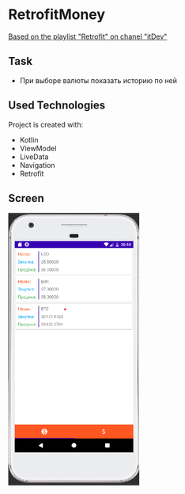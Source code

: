 # RetrofitMoney

[Based on the playlist "Retrofit" on chanel "itDev"](https://www.youtube.com/playlist?list=PLpWLpe1q4i4AmJ9E0HVD8D91M4vwlFK5H)

## Task
* При выборе валюты показать историю по ней

## Used Technologies
Project is created with:
* Kotlin
* ViewModel
* LiveData
* Navigation
* Retrofit

## Screen
![screen](/Screen/screen1.png)
